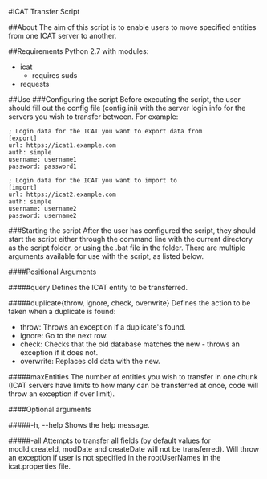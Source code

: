 #ICAT Transfer Script

##About
The aim of this script is to enable users to move specified entities from one ICAT server to another.

##Requirements
Python 2.7 with modules:
- icat
  - requires suds
- requests

##Use
###Configuring the script
Before executing the script, the user should fill out the config file (config.ini) with the server login info for the servers you wish to transfer between. For example:
```
; Login data for the ICAT you want to export data from
[export]
url: https://icat1.example.com
auth: simple
username: username1
password: password1

; Login data for the ICAT you want to import to
[import]
url: https://icat2.example.com
auth: simple
username: username2
password: username2
```

###Starting the script
After the user has configured the script, they should start the script either through the command line with the current directory as the script folder, or using the .bat file in the folder. There are multiple arguments available for use with the script, as listed below.

####Positional Arguments

#####query
Defines the ICAT entity to be transferred.

#####duplicate{throw, ignore, check, overwrite}
Defines the action to be taken when a duplicate is found:
- throw: Throws an exception if a duplicate's found.
- ignore: Go to the next row.
- check: Checks that the old database matches the new - throws an exception if it does not.
- overwrite: Replaces old data with the new.

#####maxEntities
The number of entities you wish to transfer in one chunk (ICAT servers have limits to how many can be transferred at once, code will throw an exception if over limit).

####Optional arguments

#####-h, --help
Shows the help message.

#####-all
Attempts to transfer all fields (by default values for modId,createId, modDate and createDate will not be transferred). Will throw an exception if user is not specified in the rootUserNames in the icat.properties file.